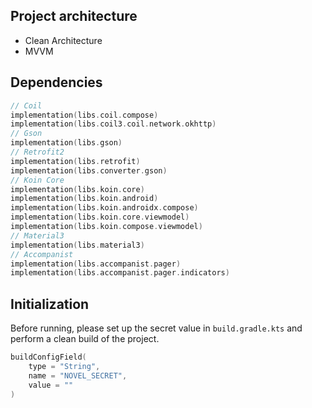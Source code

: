 ## Project architecture
- Clean Architecture
- MVVM

## Dependencies
```kotlin
// Coil
implementation(libs.coil.compose)
implementation(libs.coil3.coil.network.okhttp)
// Gson
implementation(libs.gson)
// Retrofit2
implementation(libs.retrofit)
implementation(libs.converter.gson)
// Koin Core
implementation(libs.koin.core)
implementation(libs.koin.android)
implementation(libs.koin.androidx.compose)
implementation(libs.koin.core.viewmodel)
implementation(libs.koin.compose.viewmodel)
// Material3
implementation(libs.material3)
// Accompanist
implementation(libs.accompanist.pager)
implementation(libs.accompanist.pager.indicators)
```

## Initialization
Before running, please set up the secret value in `build.gradle.kts` and perform a clean build of the project.
```kotlin
buildConfigField(
    type = "String",
    name = "NOVEL_SECRET",
    value = ""
)
```
